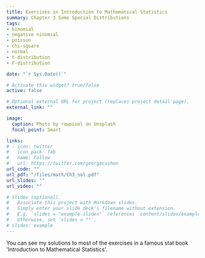 ```yaml
---
title: Exercises in Introduction to Mathematical Statistics
summary: Chapter 3 Some Special Distributions
tags:
- binomial
- negative ninomial
- poisson
- chi-square
- normal
- t-distribution
- F-distribution

date: "`r Sys.Date()`"

# Activate this widget? true/false
active: false

# Optional external URL for project (replaces project detail page).
external_link: ""

image:
  caption: Photo by rawpixel on Unsplash
  focal_point: Smart

links:
# - icon: twitter
#   icon_pack: fab
#   name: Follow
#   url: https://twitter.com/georgecushen
url_code: ""
url_pdf: "/files/math/Ch3_sol.pdf"
url_slides: ""
url_video: ""

# Slides (optional).
#   Associate this project with Markdown slides.
#   Simply enter your slide deck's filename without extension.
#   E.g. `slides = "example-slides"` references `content/slides/example-slides.md`.
#   Otherwise, set `slides = ""`.
# slides: example
---
```


You can see my solutions to most of the exercises in a famous stat book 'Introduction to Mathematical Statistics'. 
